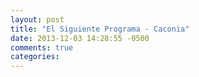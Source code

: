 ```yaml
---
layout: post
title: "El Siguiente Programa - Caconia"
date: 2013-12-03 14:28:55 -0500
comments: true
categories: 
---
```

